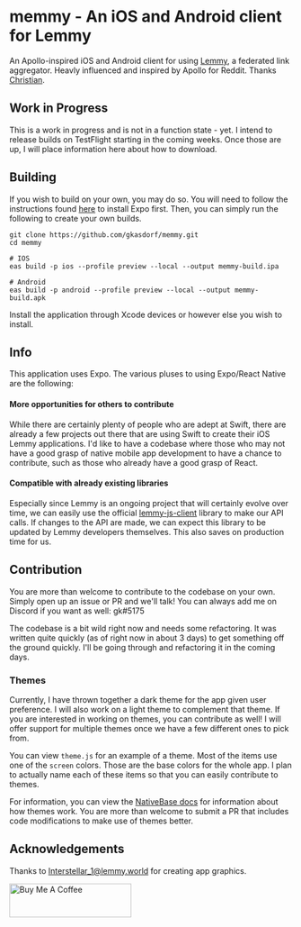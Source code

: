 # memmy - An iOS and Android client for Lemmy

An Apollo-inspired iOS and Android client for using [Lemmy](https://github.com/LemmyNet/lemmy), a federated link aggregator. Heavly influenced and inspired by Apollo for Reddit. Thanks [Christian](https://github.com/christianselig).

## Work in Progress
This is a work in progress and is not in a function state - yet. I intend to release builds on TestFlight starting in
the coming weeks. Once those are up, I will place information here about how to download.

## Building
If you wish to build on your own, you may do so. You will need to follow the instructions found
[here](https://docs.expo.dev/get-started/installation/) to install Expo first. Then, you can simply run the following
to create your own builds.

```shell
git clone https://github.com/gkasdorf/memmy.git
cd memmy

# IOS
eas build -p ios --profile preview --local --output memmy-build.ipa

# Android
eas build -p android --profile preview --local --output memmy-build.apk
```

Install the application through Xcode devices or however else you wish to install.

## Info
This application uses Expo. The various pluses to using Expo/React Native are the following:

#### More opportunities for others to contribute
While there are certainly plenty of people who are adept at Swift,
there are already a few projects out there that are using Swift to create their iOS Lemmy applications. I'd like to
have a codebase where those who may not have a good grasp of native mobile app development to have a chance to contribute,
such as those who already have a good grasp of React.

#### Compatible with already existing libraries
Especially since Lemmy is an ongoing project that will certainly evolve over time, we can easily use the official
[lemmy-js-client](https://github.com/LemmyNet/lemmy-js-client) library to make our API calls. If changes to the API are
made, we can expect this library to be updated by Lemmy developers themselves. This also saves on production time for us.

## Contribution
You are more than welcome to contribute to the codebase on your own. Simply open up an issue or PR and we'll talk! You
can always add me on Discord if you want as well: gk#5175

The codebase is a bit wild right now and needs some refactoring. It was written quite quickly (as of right now in about
3 days) to get something off the ground quickly. I'll be going through and refactoring it in the coming days.

### Themes
Currently, I have thrown together a dark theme for the app given user preference. I will also work on a light theme to
complement that theme. If you are interested in working on themes, you can contribute as well! I will offer support for
multiple themes once we have a few different ones to pick from.

You can view `theme.js` for an example of a theme. Most of the items use one of the `screen` colors. Those are the base
colors for the whole app. I plan to actually name each of these items so that you can easily contribute to themes.

For information, you can view the [NativeBase docs](https://docs.nativebase.io/getting-started) for information about
how themes work. You are more than welcome to submit a PR that includes code modifications to make use of themes better.

## Acknowledgements
Thanks to [Interstellar_1@lemmy.world](https://lemmy.world/u/Interstellar_1) for creating app graphics.

<a href="https://www.buymeacoffee.com/gavink" target="_blank"><img src="https://cdn.buymeacoffee.com/buttons/v2/default-blue.png" alt="Buy Me A Coffee" style="height: 60px !important;width: 217px !important;" ></a>
